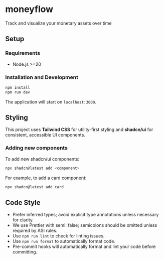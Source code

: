 # moneyflow

Track and visualize your monetary assets over time

## Setup

### Requirements

- Node.js >=20

### Installation and Development

```bash
npm install
npm run dev
```

The application will start on `localhost:3000`.

## Styling

This project uses **Tailwind CSS** for utility-first styling and **shadcn/ui** for consistent, accessible UI components.

### Adding new components

To add new shadcn/ui components:

```bash
npx shadcn@latest add <component>
```

For example, to add a card component:

```bash
npx shadcn@latest add card
```

## Code Style

- Prefer inferred types; avoid explicit type annotations unless necessary for clarity.
- We use Prettier with semi: false; semicolons should be omitted unless required by ASI rules.
- Use `npm run lint` to check for linting issues.
- Use `npm run format` to automatically format code.
- Pre-commit hooks will automatically format and lint your code before committing.
